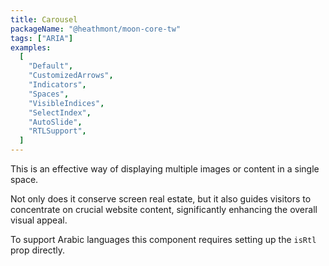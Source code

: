 ```yaml
---
title: Carousel
packageName: "@heathmont/moon-core-tw"
tags: ["ARIA"]
examples:
  [
    "Default",
    "CustomizedArrows",
    "Indicators",
    "Spaces",
    "VisibleIndices",
    "SelectIndex",
    "AutoSlide",
    "RTLSupport",
  ]
---
```


This is an effective way of displaying multiple images or content in a single space.

Not only does it conserve screen real estate, but it also guides visitors to concentrate on crucial website content, significantly enhancing the overall visual appeal.

To support Arabic languages this component requires setting up the `isRtl` prop directly.
